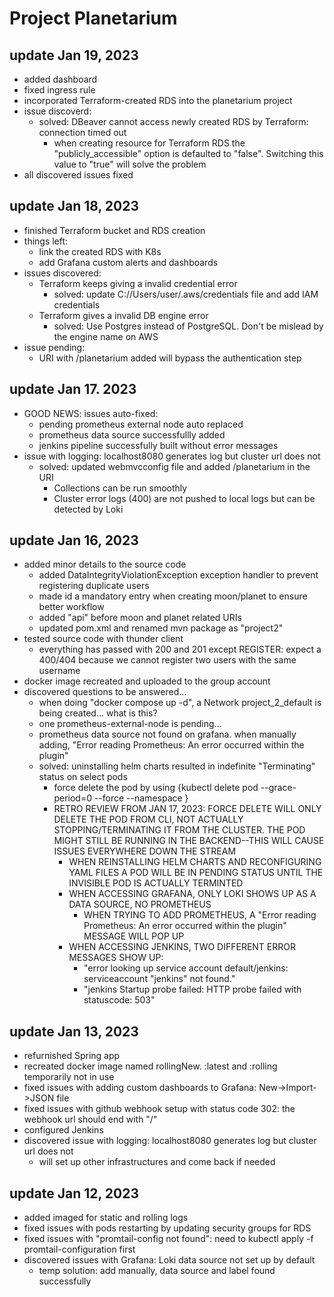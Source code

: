# Project Planetarium 

## update Jan 19, 2023
- added dashboard
- fixed ingress rule
- incorporated Terraform-created RDS into the planetarium project
- issue discoverd:
    - solved: DBeaver cannot access newly created RDS by Terraform: connection timed out
        - when creating resource for Terraform RDS the "publicly_accessible" option is defaulted to "false". Switching this value to "true" will solve the problem
- all discovered issues fixed

## update Jan 18, 2023
- finished Terraform bucket and RDS creation
- things left:
    - link the created RDS with K8s
    - add Grafana custom alerts and dashboards 
- issues discovered:
    - Terraform keeps giving a invalid credential error
        - solved: update C://Users/user/.aws/credentials file and add IAM credentials
    - Terraform gives a invalid DB engine error
        - solved: Use Postgres instead of PostgreSQL. Don't be mislead by the engine name on AWS
- issue pending:
    - URI with /planetarium added will bypass the authentication step

## update Jan 17. 2023
- GOOD NEWS: issues auto-fixed:
    - pending prometheus external node auto replaced
    - prometheus data source successfullly added
    - jenkins pipeline successfully built without error messages
- issue with logging: localhost8080 generates log but cluster url does not
    - solved: updated webmvcconfig file and added /planetarium in the URI
        - Collections can be run smoothly
        - Cluster error logs (400) are not pushed to local logs but can be detected by Loki

## update Jan 16, 2023
- added minor details to the source code
    - added DataIntegrityViolationException exception handler to prevent registering duplicate users
    - made id a mandatory entry when creating moon/planet to ensure better workflow
    - added "api" before moon and planet related URIs
    - updated pom.xml and renamed mvn package as "project2"
- tested source code with thunder client
    - everything has passed with 200 and 201 except REGISTER: expect a 400/404 because we cannot register two users with the same username
- docker image recreated and uploaded to the group account
- discovered questions to be answered...
    - when doing "docker compose up -d", a Network project_2_default is being created... what is this?
    - one prometheus-external-node is pending...
    - prometheus data source not found on grafana. when manually adding, "Error reading Prometheus: An error occurred within the plugin"
    - solved: uninstalling helm charts resulted in indefinite "Terminating" status on select pods
        - force delete the pod by using {kubectl delete pod <PODNAME> --grace-period=0 --force --namespace <NAMESPACE>}
        - RETRO REVIEW FROM JAN 17, 2023: FORCE DELETE WILL ONLY DELETE THE POD FROM CLI, NOT ACTUALLY STOPPING/TERMINATING IT FROM THE CLUSTER. THE POD MIGHT STILL BE RUNNING IN THE BACKEND--THIS WILL CAUSE ISSUES EVERYWHERE DOWN THE STREAM
            - WHEN REINSTALLING HELM CHARTS AND RECONFIGURING YAML FILES A POD WILL BE IN PENDING STATUS UNTIL THE INVISIBLE POD IS ACTUALLY TERMINTED
            - WHEN ACCESSING GRAFANA, ONLY LOKI SHOWS UP AS A DATA SOURCE, NO PROMETHEUS
                - WHEN TRYING TO ADD PROMETHEUS, A "Error reading Prometheus: An error occurred within the plugin" MESSAGE WILL POP UP
            - WHEN ACCESSING JENKINS, TWO DIFFERENT ERROR MESSAGES SHOW UP:
                - "error looking up service account default/jenkins: serviceaccount "jenkins" not found."
                - "jenkins Startup probe failed: HTTP probe failed with statuscode: 503"

## update Jan 13, 2023
- refurnished Spring app 
- recreated docker image named rollingNew. :latest and :rolling temporarily not in use
- fixed issues with adding custom dashboards to Grafana: New->Import->JSON file
- fixed issues with github webhook setup with status code 302: the webhook url should end with "/"
- configured Jenkins
- discovered issue with logging: localhost8080 generates log but cluster url does not
    - will set up other infrastructures and come back if needed

## update Jan 12, 2023
- added imaged for static and rolling logs
- fixed issues with pods restarting by updating security groups for RDS
- fixed issues with "promtail-config not found": need to kubectl apply -f promtail-configuration first
- discovered issues with Grafana: Loki data source not set up by default
    - temp solution: add manually, data source and label found successfully


    